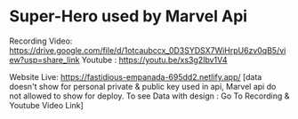 # Super-Hero used by Marvel Api

Recording Video: https://drive.google.com/file/d/1otcaubccx_0D3SYDSX7WiHrpU6zv0qB5/view?usp=share_link
Youtube : https://youtu.be/xs3g2Ibv1V4

Website Live: https://fastidious-empanada-695dd2.netlify.app/   [data doesn't show for personal private & public key used in api, Marvel api do not allowed to show for deploy. To see Data with design : Go To Recording & Youtube Video Link]
